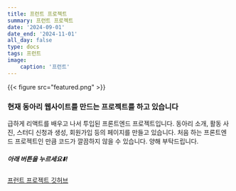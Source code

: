 ```yaml
---
title: 프런트 프로젝트
summary: 프런트 프로젝트
date: '2024-09-01'
date_end: '2024-11-01'
all_day: false
type: docs
tags: 프런트
image:
    caption: '프런트'
---
```

{{< figure src="featured.png" >}}

### 현재 동아리 웹사이트를 만드는 프로젝트를 하고 있습니다

급하게 리액트를 배우고 나서 투입된 프론트엔드 프로젝트입니다. 동아리 소개, 활동 사진, 스터디 신청과 생성, 회원가입 등의 페이지를 만들고 있습니다. 처음 하는 프론트엔드 프로젝트인 만큼 코드가 깔끔하지 않을 수 있습니다. 양해 부탁드립니다.

##### 아래 버튼을 누르세요⬇️!

[프런트 프로젝트 깃허브](https://github.com/JBNU-CPU/CPU_Web_Front)